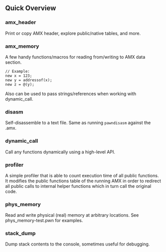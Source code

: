 Quick Overview
--------------

### amx_header ###

Print or copy AMX header, explore public/native tables, and more.

### amx_memory ###

A few handy functions/macros for reading from/writing to AMX data section. 

	// Example:
	new x = 123;
	new y = addressof(x);
	new z = @(y);

Also can be used to pass strings/references when working with dynamic_call.

### disasm ###

Self-disassemble to a text file. Same as running `pawndisasm` against the .amx.

### dynamic_call ###

Call any functions dynamically using a high-level API.

### profiler ###

A simple profiler that is able to count execution time of all public functions.
It modifies the public functions table of the running AMX in order to redirect 
all public calls to internal helper functions which in turn call the original code.

### phys_memory ###

Read and write physical (real) memory at arbitrary locations. See phys_memory-test.pwn for examples.

### stack_dump ###

Dump stack contents to the console, sometimes useful for debugging.
